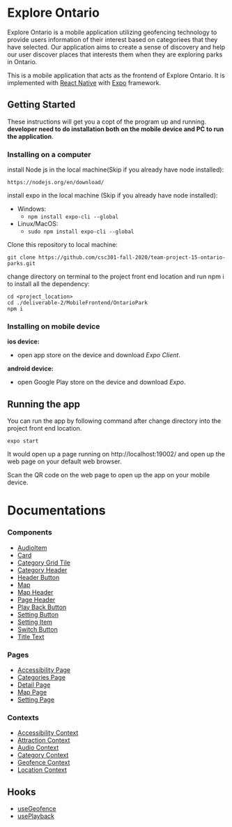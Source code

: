 # Explore Ontario
Explore Ontario is a mobile application utilizing geofencing technology to provide users information of their interest based on categoriees that they have selected. Our application aims to create a sense of discovery and help our user discover places that interests them when they are exploring parks in Ontario.

This is a mobile application that acts as the frontend of Explore Ontario. It is implemented with [React Native](https://reactnative.dev/) with [Expo](https://docs.expo.io/) framework.

## Getting Started

These instructions will get you a copt of the program up and running.
**developer need to do installation both on the mobile device and PC to run the application**.

### Installing on a computer
install Node js in the local machine(Skip if you already have node installed):
```
https://nodejs.org/en/download/
```
install expo in the local machine (Skip if you already have node installed):
 * Windows:
    * `npm install expo-cli --global`
  * Linux/MacOS:
    * `sudo npm install expo-cli --global`

Clone this repository to local machine:
```
git clone https://github.com/csc301-fall-2020/team-project-15-ontario-parks.git
```
change directory on terminal to the project front end location and run npm i to install all the dependency:
```
cd <project_location>
cd ./deliverable-2/MobileFrontend/OntarioPark
npm i
```

### Installing on mobile device
**ios device:**
  - open app store on the device and download *Expo Client*.

**android device:**
  - open Google Play store on the device and download *Expo*.

## Running the app
You can run the app by following command after change directory into the project front end location.

```
expo start
```
It would open up a page running on http://localhost:19002/ and open up the web page on your default web browser.

Scan the QR code on the web page to open up the app on your mobile device.

# Documentations

### Components
  * [AudioItem]()
  * [Card]()
  * [Category Grid Tile]()
  * [Category Header]()
  * [Header Button]()
  * [Map]()
  * [Map Header]()
  * [Page Header]()
  * [Play Back Button]()
  * [Setting Button]()
  * [Setting Item]()
  * [Switch Button]()
  * [Title Text]()

### Pages
  * [Accessibility Page]()
  * [Categories Page]()
  * [Detail Page]()
  * [Map Page]()
  * [Setting Page]()

### Contexts
  * [Accessibility Context]()
  * [Attraction Context]()
  * [Audio Context]()
  * [Category Context]()
  * [Geofence Context]()
  * [Location Context]()

## Hooks
  * [useGeofence]()
  * [usePlayback]()

